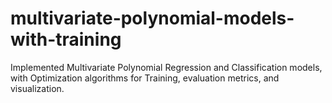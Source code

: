 # multivariate-polynomial-models-with-training

Implemented Multivariate Polynomial Regression and Classification models, with Optimization algorithms for Training, evaluation metrics, and visualization.